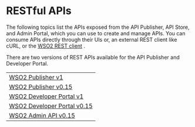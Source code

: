 # RESTful APIs

The following topics list the APIs exposed from the API Publisher, API Store, and Admin Portal, which you can use to create and manage APIs. You can consume APIs directly through their UIs or, an external REST client like cURL, or the [WSO2 REST client](https://docs.wso2.com/display/AM260/Invoke+an+API+using+the+Integrated+API+Console) .

There are two versions of REST APIs available for the API Publisher and Developer Portal.

<table>
  <tr>
    <td><a href="{{base_path}}/develop/product-apis/publisher-v1/">WSO2 Publisher v1</a></td>
  </tr>
  <tr>
    <td><a href="{{base_path}}/develop/product-apis/publisher-v0.15/">WSO2 Publisher v0.15</a></td>
  </tr>
  <tr>
    <td><a href="{{base_path}}/develop/product-apis/devportal-v1/">WSO2 Developer Portal v1</a></td>
  </tr>
  <tr>
    <td><a href="{{base_path}}/develop/product-apis/devportal-v0.15/">WSO2 Developer Portal v0.15</a></td>
  </tr>
  <tr>
    <td><a href="{{base_path}}/develop/product-apis/admin-v1/">WSO2 Admin API v0.15</a></td>
  </tr>
</table>
